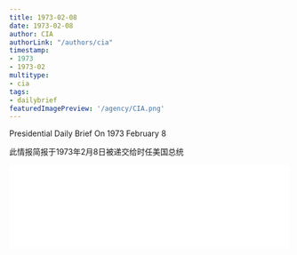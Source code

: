 ```yaml
---
title: 1973-02-08
date: 1973-02-08
author: CIA 
authorLink: "/authors/cia"
timestamp: 
- 1973
- 1973-02
multitype: 
- cia
tags: 
- dailybrief
featuredImagePreview: '/agency/CIA.png'
---
```



Presidential Daily Brief On 1973 February 8

此情报简报于1973年2月8日被递交给时任美国总统

<!--more-->





<div id="over" style="width:100%; overflow:hidden"> <iframe id="sFrame" name="sFrame" frameborder="no" border="0"  allowfullscreen marginwidth="0" scrolling="no" src = " /CIA/1973-02-08.html "  style = " position:absulute; width: 806px; top: 300;" > </iframe> </div>